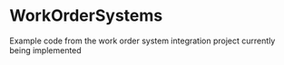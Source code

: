 # WorkOrderSystems
Example code from the work order system integration project currently being implemented
